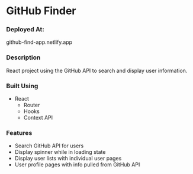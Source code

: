 # GitHub Finder

### Deployed At:

github-find-app.netlify.app

### Description

React project using the GitHub API to search and display user information.

### Built Using

-   React
    -   Router
    -   Hooks
    -   Context API

### Features

-   Search GitHub API for users
-   Display spinner while in loading state
-   Display user lists with individual user pages
-   User profile pages with info pulled from GitHub API
